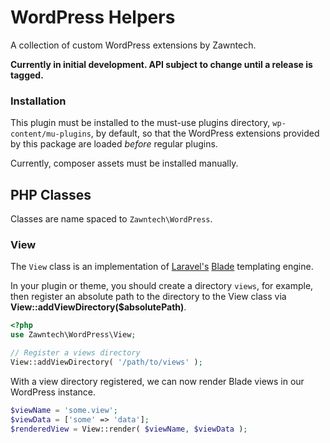 # WordPress Helpers

A collection of custom WordPress extensions by Zawntech.

**Currently in initial development. API subject to change until a release is tagged.**

### Installation

This plugin must be installed to the must-use plugins directory, ```wp-content/mu-plugins```, by default, so that 
the WordPress extensions provided by this package are loaded *before* regular plugins.

Currently, composer assets must be installed manually.

## PHP Classes

Classes are name spaced to ```Zawntech\WordPress```.

### View

The ```View``` class is an implementation of [Laravel's](https://laravel.com/) [Blade](https://laravel.com/docs/5.2/blade)
templating engine.

In your plugin or theme, you should create a directory ```views```, for example, then register an absolute
path to the directory to the View class via **View::addViewDirectory($absolutePath)**.

```php
<?php
use Zawntech\WordPress\View;

// Register a views directory
View::addViewDirectory( '/path/to/views' );
```

With a view directory registered, we can now render Blade views in our WordPress instance.
```php
$viewName = 'some.view';
$viewData = ['some' => 'data'];
$renderedView = View::render( $viewName, $viewData );
```

